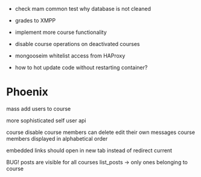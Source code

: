 
- check mam common test why database is not cleaned

- grades to XMPP
- implement more course functionality

- disable course operations on deactivated courses

- mongooseim whitelist access from HAProxy

- how to hot update code without restarting container?


# Phoenix
mass add users to course

more sophisticated self user api

course disable
course members can delete edit their own messages
course members displayed in alphabetical order

embedded links should open in new tab instead of redirect current

BUG! posts are visible for all courses
list_posts -> only ones belonging to course
